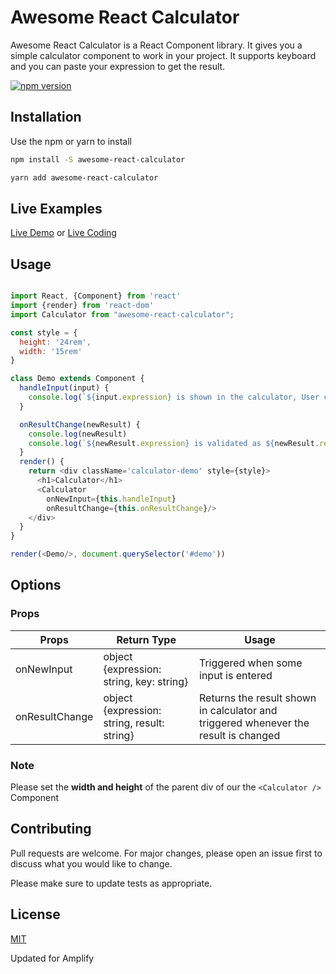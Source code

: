 # Awesome React Calculator

Awesome React Calculator is a React Component library. It gives you a simple calculator component to work in your project. It supports keyboard and you can paste your expression to get the result.


[![npm version](https://img.shields.io/badge/npm-1.0.9-blue.svg)](https://www.npmjs.com/package/awesome-react-calculator)

## Installation

Use the npm or yarn to install

```bash
npm install -S awesome-react-calculator
```
```bash
yarn add awesome-react-calculator
```

## Live Examples

[Live Demo](https://csb-ncxvw.netlify.com/) or [Live Coding](https://codesandbox.io/embed/loving-bird-ncxvw)


## Usage

```javascript

import React, {Component} from 'react'
import {render} from 'react-dom'
import Calculator from "awesome-react-calculator";

const style = {
  height: '24rem',
  width: '15rem'
}

class Demo extends Component {
  handleInput(input) {
    console.log(`${input.expression} is shown in the calculator, User clicked the ${input.key}`)
  }

  onResultChange(newResult) {
    console.log(newResult)
    console.log(`${newResult.expression} is validated as ${newResult.result} `)
  }
  render() {
    return <div className='calculator-demo' style={style}>
      <h1>Calculator</h1>
      <Calculator
        onNewInput={this.handleInput}
        onResultChange={this.onResultChange}/>
    </div>
  }
}

render(<Demo/>, document.querySelector('#demo'))
```
## Options

### Props
| Props  | Return Type   | Usage |
|---|---|--- |
| onNewInput  | object {expression: string, key: string} | Triggered when some input is entered|
| onResultChange  | object {expression: string, result: string}  | Returns the result shown in calculator and triggered whenever the result is changed|


### Note

Please set the **width and height** of the parent div of our the `<Calculator />` Component


## Contributing
Pull requests are welcome. For major changes, please open an issue first to discuss what you would like to change.

Please make sure to update tests as appropriate.

## License
[MIT](https://choosealicense.com/licenses/mit/)


Updated for Amplify
